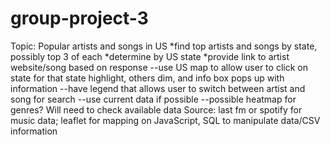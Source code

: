 # group-project-3

Topic: Popular artists and songs in US
*find top artists and songs by state, possibly top 3 of each
*determine by US state 
*provide link to artist website/song based on response
--use US map to allow user to click on state for that state highlight, others dim, and info box pops up with information
--have legend that allows user to switch between artist and song for search
--use current data if possible
--possible heatmap for genres? Will need to check available data
Source: last fm or spotify for music data; leaflet for mapping on JavaScript, SQL to manipulate data/CSV information
